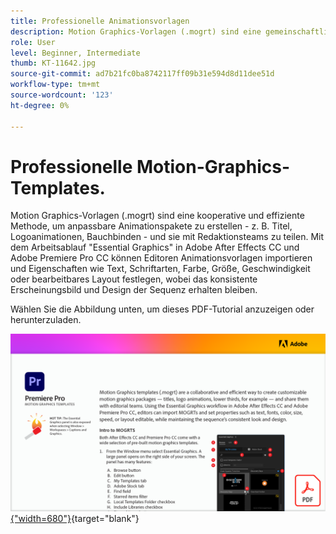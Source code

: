 ```yaml
---
title: Professionelle Animationsvorlagen
description: Motion Graphics-Vorlagen (.mogrt) sind eine gemeinschaftliche und effiziente Methode zum Erstellen anpassbarer Animationspakete - Titel, Logoanimationen, Bauchbinden - und zum Teilen mit Redaktionsteams
role: User
level: Beginner, Intermediate
thumb: KT-11642.jpg
source-git-commit: ad7b21fc0ba8742117ff09b31e594d8d11dee51d
workflow-type: tm+mt
source-wordcount: '123'
ht-degree: 0%

---
```


# Professionelle Motion-Graphics-Templates.

Motion Graphics-Vorlagen (.mogrt) sind eine kooperative und effiziente Methode, um anpassbare Animationspakete zu erstellen - z. B. Titel, Logoanimationen, Bauchbinden - und sie mit Redaktionsteams zu teilen. Mit dem Arbeitsablauf &quot;Essential Graphics&quot; in Adobe After Effects CC und Adobe Premiere Pro CC können Editoren Animationsvorlagen importieren und Eigenschaften wie Text, Schriftarten, Farbe, Größe, Geschwindigkeit oder bearbeitbares Layout festlegen, wobei das konsistente Erscheinungsbild und Design der Sequenz erhalten bleiben.

Wählen Sie die Abbildung unten, um dieses PDF-Tutorial anzuzeigen oder herunterzuladen.

[![Bild der ersten Seite des Tutorials](assets/MORGTs.png){&quot;width=680&quot;}](assets/Adobe-Premiere-Pro-Motion-Graphics-Templates.pdf){target=&quot;blank&quot;}
